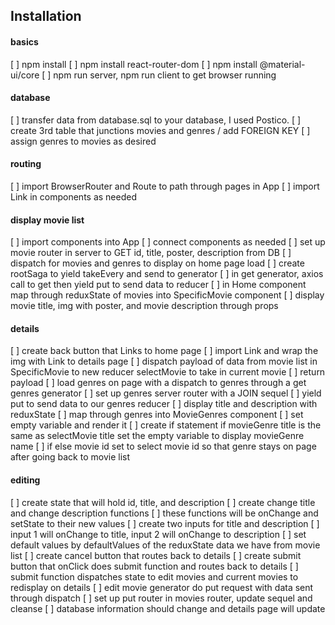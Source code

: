 
## Installation
#### basics
[ ] npm install
[ ] npm install react-router-dom
[ ] npm install @material-ui/core
[ ] npm run server, npm run client to get browser running
#### database
[ ] transfer data from database.sql to your database, I used Postico.
[ ] create 3rd table that junctions movies and genres / add FOREIGN KEY
[ ] assign genres to movies as desired
#### routing
[ ] import BrowserRouter and Route to path through pages in App
[ ] import Link in components as needed
#### display movie list
[ ] import components into App
[ ] connect components as needed
[ ] set up movie router in server to GET id, title, poster, description from DB
[ ] dispatch for movies and genres to display on home page load
[ ] create rootSaga to yield takeEvery and send to generator
[ ] in get generator, axios call to get then yield put to send data to reducer
[ ] in Home component map through reduxState of movies into SpecificMovie component
[ ] display movie title, img with poster, and movie description through props
#### details
[ ] create back button that Links to home page
[ ] import Link and wrap the img with Link to details page
[ ] dispatch payload of data from movie list in SpecificMovie to new reducer selectMovie to take in current movie
[ ] return payload
[ ] load genres on page with a dispatch to genres through a get genres generator
[ ] set up genres server router with a JOIN sequel
[ ] yield put to send data to our genres reducer
[ ] display title and description with reduxState
[ ] map through genres into MovieGenres component
[ ] set empty variable and render it
[ ] create if statement if movieGenre title is the same as selectMovie title set the empty variable to display movieGenre name
[ ] if else movie id set to select movie id so that genre stays on page after going back to movie list

#### editing
[ ] create state that will hold id, title, and description
[ ] create change title and change description functions
[ ] these functions will be onChange and setState to their new values
[ ] create two inputs for title and description
[ ] input 1 will onChange to title, input 2 will onChange to description
[ ] set default values by defaultValues of the reduxState data we have from movie list
[ ] create cancel button that routes back to details
[ ] create submit button that onClick does submit function and routes back to details
[ ] submit function dispatches state to edit movies and current movies to redisplay on details
[ ] edit movie generator do put request with data sent through dispatch
[ ] set up put router in movies router, update sequel and cleanse 
[ ] database information should change and details page will update
